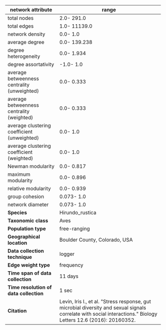 network attribute|range
---|---
total nodes|2.0- 291.0
total edges|1.0- 11139.0
network density|0.0- 1.0
average degree|0.0- 139.238
degree heterogeneity|0.0- 1.934
degree assortativity|-1.0- 1.0
average betweenness centrality (unweighted)|0.0- 0.333
average betweenness centrality (weighted)|0.0- 0.333
average clustering coefficient (unweighted)|0.0- 1.0
average clustering coefficient (weighted)|0.0- 1.0
Newman modularity|0.0- 0.817
maximum modularity|0.0- 0.896
relative modularity|0.0- 0.939
group cohesion|0.073- 1.0
network diameter|0.073- 1.0
**Species**| Hirundo_rustica
**Taxonomic class**| Aves
**Population type**| free-ranging
**Geographical location**| Boulder County, Colorado, USA
**Data collection technique**| logger
**Edge weight type**| frequency
**Time span of data collection**| 11 days
**Time resolution of data collection**| 1 sec
**Citation**| Levin, Iris I., et al. "Stress response, gut microbial diversity and sexual signals correlate with social interactions." Biology Letters 12.6 (2016): 20160352.